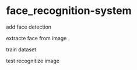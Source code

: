 # face_recognition-system
<p>add face detection</p>
<p>extracte face from image</p>
<p>train dataset</p>
<p>test recognitize image</p>

